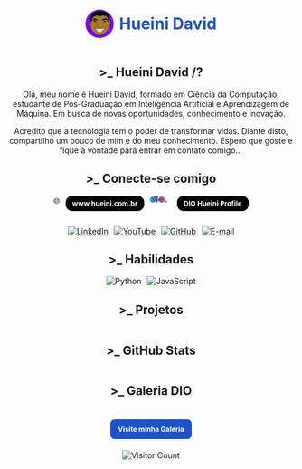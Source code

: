 <div style="display: flex; flex-direction: column; align-items: center; justify-content: center; text-align: center;">

<div style="background-image: url('https://github.com/Hueini/images/blob/main/23485382_42.jpg?raw=true'); background-repeat: no-repeat; background-attachment: fixed; padding: 40px; overflow: hidden; width: 100%; max-width: 1200px;">

<h1 style="color: #1e52cc; align-items: center; display: inline-flex; justify-content: center;">
<img src="https://github.com/Hueini/images/blob/main/HD.PNG?raw=true" alt="Imagem Circular" style="width: 50px; height: 50px; border-radius: 50%; margin-right: 10px;">
Hueini David
</h1>

<h2> >_ Hueini David /?</h2>

<p>Olá, meu nome é Hueini David, formado em Ciência da Computação, estudante de Pós-Graduação em Inteligência Artificial e Aprendizagem de Máquina. Em busca de novas oportunidades, conhecimento e inovação.</p>

<p>Acredito que a tecnologia tem o poder de transformar vidas. Diante disto, compartilho um pouco de mim e do meu conhecimento. Espero que goste e fique à vontade para entrar em contato comigo...</p>

<h2> >_ Conecte-se comigo</h2>

<div style="display: flex; gap: 10px; justify-content: center;">
🌐 
<a href="https://hueini.com.br" target="_blank" style="text-decoration: none;">
<span style="display: inline-flex; align-items: center; background-color: #000; color: white; padding: 6px 12px; border-radius: 12px; font-size: 12px; font-weight: bold;">www.hueini.com.br</span>
</a>

<img src="https://raw.githubusercontent.com/Hueini/images/261e2442dcb9c43f7add7817c505e52e60703b28/dio.svg" alt="DIO" style="height: 12px; margin-right: 8px;">
<a href="https://www.dio.me/users/hueini_david" target="_blank" style="text-decoration: none;">
<span style="display: inline-flex; align-items: center; background-color: #000; color: white; padding: 6px 12px; border-radius: 12px; font-size: 12px; font-weight: bold;">DIO Hueini Profile</span>
</a>
</div>

<br>

<!-- Ícones de redes sociais -->
<div style="display: flex; justify-content: center; gap: 10px; margin-top: 10px;">
<a href="https://www.linkedin.com/in/hueini-david-917b7230b" target="_blank">
<img src="https://img.shields.io/badge/LinkedIn-000?style=for-the-badge&logo=linkedin&logoColor=0E76A8" alt="LinkedIn">
</a>
<a href="https://www.youtube.com/@DEV-HUEINI" target="_blank">
<img src="https://img.shields.io/badge/YouTube-000?style=for-the-badge&logo=youtube&logoColor=FF0000" alt="YouTube">
</a>
<a href="https://github.com/DEV-HUEINI" target="_blank">
<img src="https://img.shields.io/badge/GitHub-000?style=for-the-badge&logo=github&logoColor=white" alt="GitHub">
</a>
<a href="mailto:hueini.david@gmail.com">
<img src="https://img.shields.io/badge/-hueini.david@gmail.com-000?style=for-the-badge&logo=gmail&logoColor=EA4335" alt="E-mail">
</a>
</div>

<h2> >_ Habilidades</h2>

<!-- Habilidades -->
<div style="display: flex; flex-wrap: wrap; justify-content: center; gap: 10px;">
<img src="https://img.shields.io/badge/Python-000?style=for-the-badge&logo=python&logoColor=fcc419" alt="Python">
<img src="https://img.shields.io/badge/JavaScript-000?style=for-the-badge&logo=javascript&logoColor=E94D5F" alt="JavaScript">
<!-- Adicionar os restantes das habilidades da mesma forma -->
</div>

<h2> >_ Projetos</h2>
<div style="display: flex; flex-wrap: wrap; justify-content: center; gap: 20px;">
<!-- Adicionar as badges de projeto da mesma forma -->
</div>

<h2> >_ GitHub Stats</h2>
<div style="display: flex; flex-wrap: wrap; justify-content: center; gap: 10px;">
<!-- Badges do GitHub Stats -->
</div>

<h2> >_ Galeria DIO</h2>
<div style="display: flex; flex-wrap: wrap; gap: 10px; justify-content: center;">
<!-- Adicionar as imagens dos cursos da mesma forma -->
</div>

<div style="text-align: center; margin-top: 20px;">
<a href="https://www.dio.me/users/hueini_david" target="_blank" style="text-decoration: none;">
<span style="display: inline-flex; align-items: center; background-color: #1e52cc; color: white; padding: 10px 14px; border-radius: 8px; font-size: 12px; font-weight: bold;">
Visite minha Galeria
</span>
</a>
</div>

<div style="text-align: center; margin-top: 20px;">
<img src="https://profile-counter.glitch.me/Hueini/count.svg" alt="Visitor Count" width="150" height="auto">
</div>

</div>
</div>
